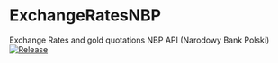 # ExchangeRatesNBP
Exchange Rates and gold quotations NBP API (Narodowy Bank Polski)<br />
[![Release](https://jitpack.io/v/brzozasr/ExchangeRatesNBP.svg)](https://jitpack.io/#brzozasr/ExchangeRatesNBP)
